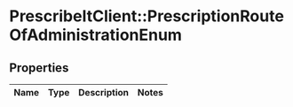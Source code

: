 # PrescribeItClient::PrescriptionRouteOfAdministrationEnum

## Properties
Name | Type | Description | Notes
------------ | ------------- | ------------- | -------------


